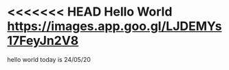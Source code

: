 <<<<<<< HEAD
Hello World
https://images.app.goo.gl/LJDEMYs17FeyJn2V8
=======
hello world
today is 24/05/20


